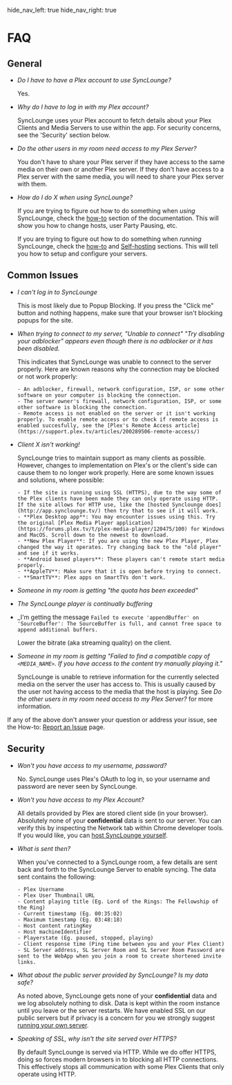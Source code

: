 hide_nav_left: true
hide_nav_right: true

# FAQ

## General

- _Do I have to have a Plex account to use SyncLounge?_

    Yes.

- _Why do I have to log in with my Plex account?_

    SyncLounge uses your Plex account to fetch details about your Plex Clients and Media Servers to use within the app. For security concerns, see the 'Security' section below.

- _Do the other users in my room need access to my Plex Server?_

    You don't have to share your Plex server if they have access to the same media on their own or another Plex server. If they don't have access to a Plex server with the same media, you will need to share your Plex server with them.

- _How do I do X when using SyncLounge?_

    If you are trying to figure out how to do something when *using* SyncLounge, check the [how-to](/how-tos/how-tos/) section of the documentation. This will show you how to change hosts, user Party Pausing, etc.

    If you are trying to figure out how to do something when *running* SyncLounge, check the [how-to](/how-tos/how-tos/) and [Self-hosting](/self-hosted/getting-started/) sections. This will tell you how to setup and configure your servers.

## Common Issues

- _I can't log in to SyncLounge_

    This is most likely due to Popup Blocking. If you press the "Click me" button and nothing happens, make sure that your browser isn't blocking popups for the site.

- _When trying to connect to my server, "Unable to connect" "Try disabling your adblocker" appears even though there is no adblocker or it has been disabled._

    This indicates that SyncLounge was unable to connect to the server properly. Here are known reasons why the connection may be blocked or not work properly:

      - An adblocker, firewall, network configuration, ISP, or some other software on your computer is blocking the connection.
      - The server owner's firewall, network configuration, ISP, or some other software is blocking the connection.
      - Remote access is not enabled on the server or it isn't working properly. To enable remote access or to check if remote access is enabled succesfully, see the [Plex's Remote Access article](https://support.plex.tv/articles/200289506-remote-access/)

- _Client X isn't working!_

    SyncLounge tries to maintain support as many clients as possible. However, changes to implementation on Plex's or the client's side can cause them to no longer work properly. Here are some known issues and solutions, where possible:

      - If the site is running using SSL (HTTPS), due to the way some of the Plex clients have been made they can only operate using HTTP. If the site allows for HTTP use, like the [hosted Synclounge does](http://app.synclounge.tv/) then try that to see if it will work.
      - **Plex Desktop app**: You may encounter issues using this. Try the original [Plex Media Player application](https://forums.plex.tv/t/plex-media-player/120475/100) for Windows and MacOS. Scroll down to the newest to download.
      - **New Plex Player**: If you are using the new Plex Player, Plex changed the way it operates. Try changing back to the "old player" and see if it works.
      - **Android based players**: These players can't remote start media properly.
      - **AppleTV**: Make sure that it is open before trying to connect.
      - **SmartTV**: Plex apps on SmartTVs don't work.

- _Someone in my room is getting "the quota has been exceeded"_
- _The SyncLounge player is continually buffering_
- _I'm getting the message `Failed to execute 'appendBuffer' on 'SourceBuffer': The SourceBuffer is full, and cannot free space to append additional buffers.`

    Lower the bitrate (aka streaming quality) on the client.

- _Someone in my room is getting "Failed to find a compatible copy of `<MEDIA_NAME>`. If you have access to the content try manually playing it."_

    SyncLounge is unable to retrieve information for the currently selected media on the server the user has access to. This is usually caused by the user not having access to the media that the host is playing. See _Do the other users in my room need access to my Plex Server?_ for more information.

If any of the above don't answer your question or address your issue, see the How-to: [Report an Issue](http://localhost:8000/how-tos/report_an_issue/) page.

## Security

- _Won't you have access to my username, password?_

    No. SyncLounge uses Plex's OAuth to log in, so your username and password are never seen by SyncLounge.

- _Won't you have access to my Plex Account?_

    All details provided by Plex are stored client side (in your browser). Absolutely none of your **confidential** data is sent to our server. You can verify this by inspecting the Network tab within Chrome developer tools. If you would like, you can [host SyncLounge yourself](/self-hosted/getting-started/).

- _What is sent then?_

    When you've connected to a SyncLounge room, a few details are sent back and forth to the SyncLounge Server to enable syncing. The data sent contains the following:

      - Plex Username
      - Plex User Thumbnail URL
      - Content playing title (Eg. Lord of the Rings: The Fellowship of the Ring)
      - Current timestamp (Eg. 00:35:02)
      - Maximum timestamp (Eg. 03:48:18)
      - Host content ratingKey
      - Host machineIdentifier
      - Playerstate (Eg. paused, stopped, playing)
      - Client response time (Ping time between you and your Plex Client)
      - SL Server address, SL Server Room and SL Server Room Password are sent to the WebApp when you join a room to create shortened invite links.

- _What about the public server provided by SyncLounge? Is my data safe?_

    As noted above, SyncLounge gets none of your **confidential** data and we log absolutely nothing to disk. Data is kept within the room instance until you leave or the server restarts. We have enabled SSL on our public servers but if privacy is a concern for you we strongly suggest [running your own server](/self-hosted/getting-started/).

- _Speaking of SSL, why isn't the site served over HTTPS?_

    By default SyncLounge is served via HTTP. While we do offer HTTPS, doing so forces modern browsers in to blocking all HTTP connections. This effectively stops all communication with some Plex Clients that only operate using HTTP.
